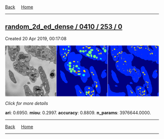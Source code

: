 
[Back](..)&nbsp;&nbsp;&nbsp;&nbsp;&nbsp;[Home](https://leapmanlab.github.io/snapshots)

---

<div class="summary"><a href="0"><h2>random_2d_ed_dense / 0410 / 253 / 0</h2></a><p>Created 20 Apr 2019, 00:17:08
</p><a href="0"><img src="0/media/summary.png" align="center"></a><p>
<i>Click for more details</i>
</p></div>

**ari**: 0.6950. **miou**: 0.2997. **accuracy**: 0.8809. **n_params**: 3976644.0000. 

---

[Back](..)&nbsp;&nbsp;&nbsp;&nbsp;&nbsp;[Home](https://leapmanlab.github.io/snapshots)

---